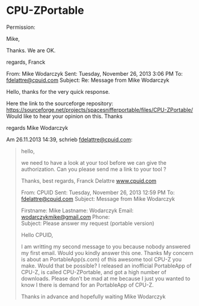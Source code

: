 CPU-ZPortable
=============
Permission:

Mike,
 
Thanks.
We are OK.
 
regards,
Franck
 
From: Mike Wodarczyk
Sent: Tuesday, November 26, 2013 3:06 PM
To: fdelattre@cpuid.com
Subject: Re: Message from Mike Wodarczyk
 
Hello,
thanks for the very quick response.

Here the link to the sourceforge repository:
https://sourceforge.net/projects/spacesnifferportable/files/CPU-ZPortable/
Would like to hear your opinion on this.
Thanks

regards
Mike Wodarczyk


Am 26.11.2013 14:39, schrieb fdelattre@cpuid.com:
> hello,
>  
> we need to have a look at your tool before we can give the authorization.
> Can you please send me a link to your tool ?
>  
> Thanks,
> best regards,
> Franck Delattre
> www.cpuid.com
>  
>  
> From: CPUID
> Sent: Tuesday, November 26, 2013 12:59 PM
> To: fdelattre@cpuid.com
> Subject: Message from Mike Wodarczyk
>  
> Firstname: 	Mike
> Lastname: 	Wodarczyk
> Email: 	wodarczykmike@gmail.com
> Phone: 	
> Subject: 	Please answer my request (portable version)
>  
> Hello CPUID,
>
> I am writting my second message to you because nobody answered my first email. Would you kindly answer this one. Thanks
> My concern is about an PortableApp(s.com) of this awesome tool CPU-Z you make. Would that be possible? I released an inofficial PortableApp of CPU-Z, is called CPU-ZPortable, and got a high number of downloads. Please don't be mad at me because I just you wanted to know I there is demand for an PortableApp of CPU-Z.
>
> Thanks in advance and hopefully waiting
> Mike Wodarczyk
